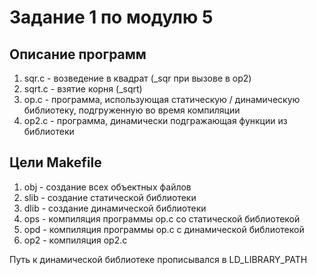 # Задание 1 по модулю 5

## Описание программ
1. sqr.c - возведение в квадрат (_sqr при вызове в op2)
2. sqrt.c - взятие корня (_sqrt)
3. op.c - программа, использующая статическую / динамическую библиотеку, подгруженную во время компиляции
4. op2.c - программа, динамически подгражающая функции из библиотеки

## Цели Makefile
1. obj - создание всех объектных файлов
2. slib - создание статической библиотеки
3. dlib - создание динамической библиотеки
4. ops - компиляция программы op.c со статической библиотекой
5. opd - компиляция программы op.c с динамической библиотекой
6. op2 - компиляция op2.c

Путь к динамической библиотеке прописывался в LD_LIBRARY_PATH
